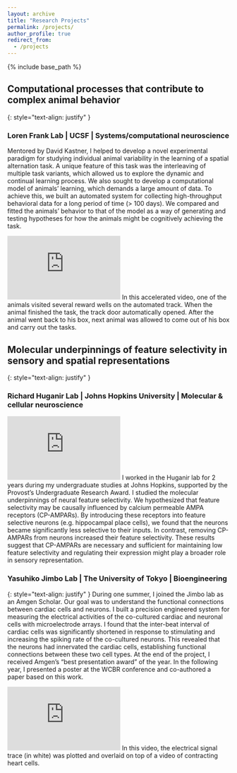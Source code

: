 ```yaml
---
layout: archive
title: "Research Projects"
permalink: /projects/
author_profile: true
redirect_from:
  - /projects
---
```


<head>
<style>
a.rec:link {
  color: #003CA4;
  background-color: transparent;
  text-decoration: underline;
  font-weight:bold;
}
a.rec:visited {
  color: #003CA4;
  background-color: transparent;
  text-decoration: underline;
  font-weight:bold;
}
</style>
</head>

{% include base_path %}

## Computational processes that contribute to complex animal behavior

{: style="text-align: justify" }
### Loren Frank Lab | UCSF | Systems/computational neuroscience 
Mentored by David Kastner, I helped to develop a novel experimental paradigm for studying individual animal variability in the learning of a spatial alternation task. A unique feature of this task was the interleaving of multiple task variants, which allowed us to explore the dynamic and continual learning process. We also sought to develop a computational model of animals’ learning, which demands a large amount of data. To achieve this, we built an automated system for collecting high-throughput behavioral data for a long period of time (> 100 days). We compared and fitted the animals’ behavior to that of the model as a way of generating and testing hypotheses for how the animals might be cognitively achieving the task.

<iframe width="256" height="144" src="https://www.youtube.com/embed/gYmR4Ijd7zc?si=EoS8N_UzEDxQqea6"  title="YouTube video player" frameborder="0" allow="accelerometer; autoplay; loop; clipboard-write; encrypted-media; gyroscope; picture-in-picture; web-share" allowfullscreen> </iframe>
In this accelerated video, one of the animals visited several reward wells on the automated track. When the animal finished the task, the track door automatically opened. After the animal went back to his box, next animal was allowed to come out of his box and carry out the tasks.

## Molecular underpinnings of feature selectivity in sensory and spatial representations

{: style="text-align: justify" }
### Richard Huganir Lab | Johns Hopkins University | Molecular & cellular neuroscience 
<iframe width="256" height="144" src="https://youtube.com/embed/HDgqd86wImA?si=9LMOfGlZ9UWxqgAJ" title="YouTube video player" frameborder="0" allow="accelerometer; autoplay; loop; clipboard-write; encrypted-media; gyroscope; picture-in-picture; web-share" allowfullscreen> </iframe>
I worked in the Huganir lab for 2 years during my undergraduate studies at Johns Hopkins, supported by the Provost’s Undergraduate Research Award. I studied the molecular underpinnings of neural feature selectivity. We hypothesized that feature selectivity may be causally influenced by calcium permeable AMPA receptors (CP-AMPARs). By introducing these receptors into feature selective neurons (e.g. hippocampal place cells), we found that the neurons became significantly less selective to their inputs. In contrast, removing CP-AMPARs from neurons increased their feature selectivity. These results suggest that CP-AMPARs are necessary and sufficient for maintaining low feature selectivity and regulating their expression might play a broader role in sensory representation. 

### Yasuhiko Jimbo Lab | The University of Tokyo | Bioengineering 

{: style="text-align: justify" }
During one summer, I joined the Jimbo lab as an Amgen Scholar. Our goal was to understand the functional connections between cardiac cells and neurons. I built a precision engineered system for measuring the electrical activities of the co-cultured cardiac and neuronal cells with microelectrode arrays. I found that the inter-beat interval of cardiac cells was significantly shortened in response to stimulating and increasing the spiking rate of the co-cultured neurons. This revealed that the neurons had innervated the cardiac cells, establishing functional connections between these two cell types. At the end of the project, I received Amgen’s “best presentation award” of the year. In the following year, I presented a poster at the WCBR conference and co-authored a paper based on this work. 

<iframe width="256" height="144" src="https://youtube.com/embed/UCSD8r2FnZA" title="YouTube video player" frameborder="0" allow="accelerometer; autoplay; loop; clipboard-write; encrypted-media; gyroscope; picture-in-picture; web-share" allowfullscreen> </iframe>
In this video, the electrical signal trace (in white) was plotted and overlaid on top of a video of contracting heart cells. 
